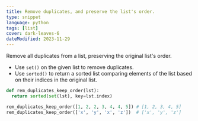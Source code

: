 ```yaml
---
title: Remove duplicates, and preserve the list's order.
type: snippet
language: python
tags: [list]
cover: dark-leaves-6
dateModified: 2023-11-29
---
```


Remove all duplicates from a list, preserving the original list's order.

- Use `set()` on the given list to remove duplicates.
- Use `sorted()` to return a sorted list comparing elements of the list based on their indices in the original list.

```py
def rem_duplicates_keep_order(lst):
  return sorted(set(lst), key=lst.index)
```


```py
rem_duplicates_keep_order([1, 2, 2, 3, 4, 4, 5]) # [1, 2, 3, 4, 5]
rem_duplicates_keep_order(['x', 'y', 'x', 'z'])  # ['x', 'y', 'z']
```